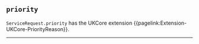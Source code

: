 ## `priority`

`ServiceRequest.priority` has the UKCore extension {{pagelink:Extension-UKCore-PriorityReason}}.

---
